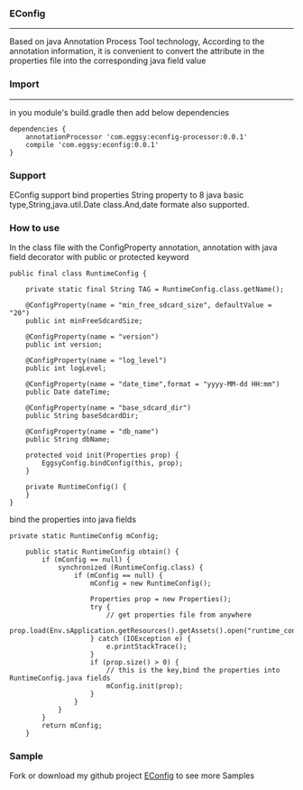 ### EConfig
-----------------------------------------
Based on java Annotation Process Tool technology, According to the annotation information, it is convenient to convert the attribute in the properties file into the corresponding java field value

### Import
-----------------------------------------
in you module's build.gradle then add below dependencies
````
dependencies {
    annotationProcessor 'com.eggsy:econfig-processor:0.0.1'
    compile 'com.eggsy:econfig:0.0.1'
}
````

### Support
EConfig support bind properties String property to 8 java basic type,String,java.util.Date class.And,date formate also supported.

### How to use
In the class file with the ConfigProperty annotation, annotation with java field decorator with public or protected keyword
````
public final class RuntimeConfig {

    private static final String TAG = RuntimeConfig.class.getName();

    @ConfigProperty(name = "min_free_sdcard_size", defaultValue = "20")
    public int minFreeSdcardSize;

    @ConfigProperty(name = "version")
    public int version;

    @ConfigProperty(name = "log_level")
    public int logLevel;

    @ConfigProperty(name = "date_time",format = "yyyy-MM-dd HH:mm")
    public Date dateTime;

    @ConfigProperty(name = "base_sdcard_dir")
    public String baseSdcardDir;

    @ConfigProperty(name = "db_name")
    public String dbName;

    protected void init(Properties prop) {
        EggsyConfig.bindConfig(this, prop);
    }

    private RuntimeConfig() {
    }
}
````

bind the properties into java fields
````
private static RuntimeConfig mConfig;

    public static RuntimeConfig obtain() {
        if (mConfig == null) {
            synchronized (RuntimeConfig.class) {
                if (mConfig == null) {
                    mConfig = new RuntimeConfig();

                    Properties prop = new Properties();
                    try {
                        // get properties file from anywhere
                        prop.load(Env.sApplication.getResources().getAssets().open("runtime_config.properties"));
                    } catch (IOException e) {
                        e.printStackTrace();
                    }
                    if (prop.size() > 0) {
                        // this is the key,bind the properties into RuntimeConfig.java fields
                        mConfig.init(prop);
                    }
                }
            }
        }
        return mConfig;
    }
````

### Sample
Fork or download my github project [EConfig](https://github.com/eggsywelsh/EConfig) to see more Samples